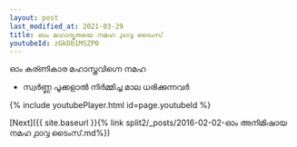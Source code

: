 ```yaml
---
layout: post
last_modified_at: 2021-03-29
title: ഓം മഹാദ്യുതയെ നമഹ ൧൦൮ ടൈംസ്
youtubeId: zGkDb1MSZP0
---
```

 
 
 ഓം കര്ണികാര മഹാസ്ത്രവിഗ്നെ നമഹ 
 
 -  സ്വർണ്ണ പൂക്കളാൽ നിർമ്മിച്ച മാല ധരിക്കുന്നവർ 
 
  
 
  
 
 
 
 
 
 


{% include youtubePlayer.html id=page.youtubeId %}
 
[Next]({{ site.baseurl }}{% link  split2/_posts/2016-02-02-ഓം അനിമിഷായ നമഹ ൧൦൮ ടൈംസ്.md%})
 
